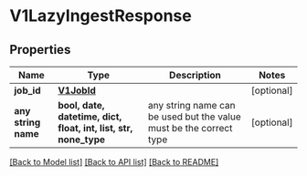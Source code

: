 # V1LazyIngestResponse


## Properties
Name | Type | Description | Notes
------------ | ------------- | ------------- | -------------
**job_id** | [**V1JobId**](V1JobId.md) |  | [optional] 
**any string name** | **bool, date, datetime, dict, float, int, list, str, none_type** | any string name can be used but the value must be the correct type | [optional]

[[Back to Model list]](../README.md#documentation-for-models) [[Back to API list]](../README.md#documentation-for-api-endpoints) [[Back to README]](../README.md)


